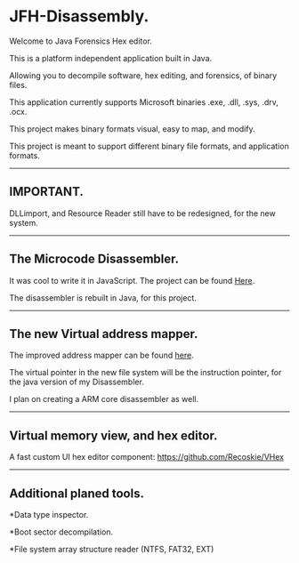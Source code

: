 JFH-Disassembly.
=============================

Welcome to Java Forensics Hex editor.

This is a platform independent application built in Java.

Allowing you to decompile software, hex editing, and forensics, of binary files.

This application currently supports Microsoft binaries .exe, .dll, .sys, .drv, .ocx.

This project makes binary formats visual, easy to map, and modify.

This project is meant to support different binary file formats, and application formats.

------------------------------------------------------------
IMPORTANT.
------------------------------------------------------------

DLLimport, and Resource Reader still have to be redesigned, for the new system.

------------------------------------------------------------
The Microcode Disassembler.
------------------------------------------------------------

It was cool to write it in JavaScript. The project can be found <a href="https://github.com/Recoskie/X86-64-CPU-Binary-Code-Disassembler-JS">Here</a>.

The disassembler is rebuilt in Java, for this project.

------------------------------------------------------------
The new Virtual address mapper.
------------------------------------------------------------

The improved address mapper can be found <a href="https://github.com/Recoskie/RandomAccessFileV">here</a>.

The virtual pointer in the new file system will be the instruction pointer, for the java version of my Disassembler.

I plan on creating a ARM core disassembler as well.

------------------------------------------------------------
Virtual memory view, and hex editor.
------------------------------------------------------------

A fast custom UI hex editor component: https://github.com/Recoskie/VHex

------------------------------------------------------------
Additional planed tools.
------------------------------------------------------------

*Data type inspector.

*Boot sector decompilation.

*File system array structure reader (NTFS, FAT32, EXT)
